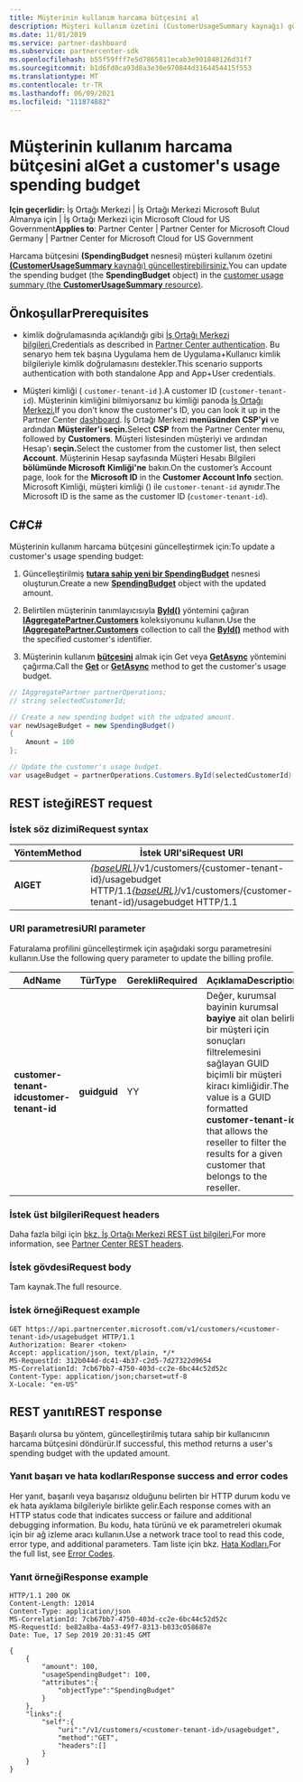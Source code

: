 ```yaml
---
title: Müşterinin kullanım harcama bütçesini al
description: Müşteri kullanım özetini (CustomerUsageSummary kaynağı) güncelleştirmek için bir harcama bütçesi (SpendingBudget nesnesi) kullanabilirsiniz.
ms.date: 11/01/2019
ms.service: partner-dashboard
ms.subservice: partnercenter-sdk
ms.openlocfilehash: b55f59fff7e5d7865811ecab3e901848126d31f7
ms.sourcegitcommit: b1d6fd0ca93d8a3e30e970844d3164454415f553
ms.translationtype: MT
ms.contentlocale: tr-TR
ms.lasthandoff: 06/09/2021
ms.locfileid: "111874882"
---
```

# <a name="get-a-customers-usage-spending-budget"></a><span data-ttu-id="41c31-103">Müşterinin kullanım harcama bütçesini al</span><span class="sxs-lookup"><span data-stu-id="41c31-103">Get a customer's usage spending budget</span></span>

<span data-ttu-id="41c31-104">**Için geçerlidir:** İş Ortağı Merkezi | İş Ortağı Merkezi Microsoft Bulut Almanya için | İş Ortağı Merkezi için Microsoft Cloud for US Government</span><span class="sxs-lookup"><span data-stu-id="41c31-104">**Applies to**: Partner Center | Partner Center for Microsoft Cloud Germany | Partner Center for Microsoft Cloud for US Government</span></span>

<span data-ttu-id="41c31-105">Harcama bütçesini **(SpendingBudget** nesnesi) müşteri kullanım özetini [ **(CustomerUsageSummary** kaynağı) güncelleştirebilirsiniz.](customer-usage-resources.md#customerusagesummary)</span><span class="sxs-lookup"><span data-stu-id="41c31-105">You can update the spending budget (the **SpendingBudget** object) in the [customer usage summary (the **CustomerUsageSummary** resource)](customer-usage-resources.md#customerusagesummary).</span></span>

## <a name="prerequisites"></a><span data-ttu-id="41c31-106">Önkoşullar</span><span class="sxs-lookup"><span data-stu-id="41c31-106">Prerequisites</span></span>

- <span data-ttu-id="41c31-107">kimlik doğrulamasında açıklandığı gibi [İş Ortağı Merkezi bilgileri.](partner-center-authentication.md)</span><span class="sxs-lookup"><span data-stu-id="41c31-107">Credentials as described in [Partner Center authentication](partner-center-authentication.md).</span></span> <span data-ttu-id="41c31-108">Bu senaryo hem tek başına Uygulama hem de Uygulama+Kullanıcı kimlik bilgileriyle kimlik doğrulamasını destekler.</span><span class="sxs-lookup"><span data-stu-id="41c31-108">This scenario supports authentication with both standalone App and App+User credentials.</span></span>

- <span data-ttu-id="41c31-109">Müşteri kimliği ( `customer-tenant-id` ).</span><span class="sxs-lookup"><span data-stu-id="41c31-109">A customer ID (`customer-tenant-id`).</span></span> <span data-ttu-id="41c31-110">Müşterinin kimliğini bilmiyorsanız bu kimliği panoda [İş Ortağı Merkezi.](https://partner.microsoft.com/dashboard)</span><span class="sxs-lookup"><span data-stu-id="41c31-110">If you don't know the customer's ID, you can look it up in the Partner Center [dashboard](https://partner.microsoft.com/dashboard).</span></span> <span data-ttu-id="41c31-111">İş Ortağı Merkezi **menüsünden CSP'yi** ve ardından **Müşteriler'i seçin.**</span><span class="sxs-lookup"><span data-stu-id="41c31-111">Select **CSP** from the Partner Center menu, followed by **Customers**.</span></span> <span data-ttu-id="41c31-112">Müşteri listesinden müşteriyi ve ardından Hesap'ı **seçin.**</span><span class="sxs-lookup"><span data-stu-id="41c31-112">Select the customer from the customer list, then select **Account**.</span></span> <span data-ttu-id="41c31-113">Müşterinin Hesap sayfasında Müşteri Hesabı Bilgileri **bölümünde Microsoft** **Kimliği'ne** bakın.</span><span class="sxs-lookup"><span data-stu-id="41c31-113">On the customer’s Account page, look for the **Microsoft ID** in the **Customer Account Info** section.</span></span> <span data-ttu-id="41c31-114">Microsoft Kimliği, müşteri kimliği () ile `customer-tenant-id` aynıdır.</span><span class="sxs-lookup"><span data-stu-id="41c31-114">The Microsoft ID is the same as the customer ID  (`customer-tenant-id`).</span></span>

## <a name="c"></a><span data-ttu-id="41c31-115">C\#</span><span class="sxs-lookup"><span data-stu-id="41c31-115">C\#</span></span>

<span data-ttu-id="41c31-116">Müşterinin kullanım harcama bütçesini güncelleştirmek için:</span><span class="sxs-lookup"><span data-stu-id="41c31-116">To update a customer's usage spending budget:</span></span>

1. <span data-ttu-id="41c31-117">Güncelleştirilmiş [**tutara sahip yeni bir SpendingBudget**](/dotnet/api/microsoft.store.partnercenter.models.usage.spendingbudget) nesnesi oluşturun.</span><span class="sxs-lookup"><span data-stu-id="41c31-117">Create a new [**SpendingBudget**](/dotnet/api/microsoft.store.partnercenter.models.usage.spendingbudget) object with the updated amount.</span></span>

2. <span data-ttu-id="41c31-118">Belirtilen müşterinin tanımlayıcısıyla [**ById()**](/dotnet/api/microsoft.store.partnercenter.customers.icustomercollection.byid) yöntemini çağıran [**IAggregatePartner.Customers**](/dotnet/api/microsoft.store.partnercenter.customers.icustomercollection) koleksiyonunu kullanın.</span><span class="sxs-lookup"><span data-stu-id="41c31-118">Use the [**IAggregatePartner.Customers**](/dotnet/api/microsoft.store.partnercenter.customers.icustomercollection) collection to call the [**ById()**](/dotnet/api/microsoft.store.partnercenter.customers.icustomercollection.byid) method with the specified customer's identifier.</span></span>

3. <span data-ttu-id="41c31-119">Müşterinin kullanım [**bütçesini**](/dotnet/api/microsoft.store.partnercenter.subscribedskus.icustomersubscribedskucollection.get) almak için Get veya [**GetAsync**](/dotnet/api/microsoft.store.partnercenter.subscribedskus.icustomersubscribedskucollection.getasync) yöntemini çağırma.</span><span class="sxs-lookup"><span data-stu-id="41c31-119">Call the [**Get**](/dotnet/api/microsoft.store.partnercenter.subscribedskus.icustomersubscribedskucollection.get) or [**GetAsync**](/dotnet/api/microsoft.store.partnercenter.subscribedskus.icustomersubscribedskucollection.getasync) method to get the customer's usage budget.</span></span>

``` csharp
// IAggregatePartner partnerOperations;
// string selectedCustomerId;

// Create a new spending budget with the udpated amount.
var newUsageBudget = new SpendingBudget()
{
    Amount = 100
};

// Update the customer's usage budget.
var usageBudget = partnerOperations.Customers.ById(selectedCustomerId).UsageBudget.Get();
```

## <a name="rest-request"></a><span data-ttu-id="41c31-120">REST isteği</span><span class="sxs-lookup"><span data-stu-id="41c31-120">REST request</span></span>

### <a name="request-syntax"></a><span data-ttu-id="41c31-121">İstek söz dizimi</span><span class="sxs-lookup"><span data-stu-id="41c31-121">Request syntax</span></span>

| <span data-ttu-id="41c31-122">Yöntem</span><span class="sxs-lookup"><span data-stu-id="41c31-122">Method</span></span>    | <span data-ttu-id="41c31-123">İstek URI'si</span><span class="sxs-lookup"><span data-stu-id="41c31-123">Request URI</span></span>                                                                                             |
|-----------|---------------------------------------------------------------------------------------------------------|
| <span data-ttu-id="41c31-124">**Al**</span><span class="sxs-lookup"><span data-stu-id="41c31-124">**GET**</span></span> | <span data-ttu-id="41c31-125">[*{baseURL}*](partner-center-rest-urls.md)/v1/customers/{customer-tenant-id}/usagebudget HTTP/1.1</span><span class="sxs-lookup"><span data-stu-id="41c31-125">[*{baseURL}*](partner-center-rest-urls.md)/v1/customers/{customer-tenant-id}/usagebudget  HTTP/1.1</span></span> |

### <a name="uri-parameter"></a><span data-ttu-id="41c31-126">URI parametresi</span><span class="sxs-lookup"><span data-stu-id="41c31-126">URI parameter</span></span>

<span data-ttu-id="41c31-127">Faturalama profilini güncelleştirmek için aşağıdaki sorgu parametresini kullanın.</span><span class="sxs-lookup"><span data-stu-id="41c31-127">Use the following query parameter to update the billing profile.</span></span>

| <span data-ttu-id="41c31-128">Ad</span><span class="sxs-lookup"><span data-stu-id="41c31-128">Name</span></span>                   | <span data-ttu-id="41c31-129">Tür</span><span class="sxs-lookup"><span data-stu-id="41c31-129">Type</span></span>     | <span data-ttu-id="41c31-130">Gerekli</span><span class="sxs-lookup"><span data-stu-id="41c31-130">Required</span></span> | <span data-ttu-id="41c31-131">Açıklama</span><span class="sxs-lookup"><span data-stu-id="41c31-131">Description</span></span>                                                                                                                                            |
|------------------------|----------|----------|--------------------------------------------------------------------------------------------------------------------------------------------------------|
| <span data-ttu-id="41c31-132">**customer-tenant-id**</span><span class="sxs-lookup"><span data-stu-id="41c31-132">**customer-tenant-id**</span></span> | <span data-ttu-id="41c31-133">**guid**</span><span class="sxs-lookup"><span data-stu-id="41c31-133">**guid**</span></span> | <span data-ttu-id="41c31-134">Y</span><span class="sxs-lookup"><span data-stu-id="41c31-134">Y</span></span>        | <span data-ttu-id="41c31-135">Değer, kurumsal bayinin kurumsal **bayiye** ait olan belirli bir müşteri için sonuçları filtrelemesini sağlayan GUID biçimli bir müşteri kiracı kimliğidir.</span><span class="sxs-lookup"><span data-stu-id="41c31-135">The value is a GUID formatted **customer-tenant-id** that allows the reseller to filter the results for a given customer that belongs to the reseller.</span></span> |

### <a name="request-headers"></a><span data-ttu-id="41c31-136">İstek üst bilgileri</span><span class="sxs-lookup"><span data-stu-id="41c31-136">Request headers</span></span>

<span data-ttu-id="41c31-137">Daha fazla bilgi için [bkz. İş Ortağı Merkezi REST üst bilgileri.](headers.md)</span><span class="sxs-lookup"><span data-stu-id="41c31-137">For more information, see [Partner Center REST headers](headers.md).</span></span>

### <a name="request-body"></a><span data-ttu-id="41c31-138">İstek gövdesi</span><span class="sxs-lookup"><span data-stu-id="41c31-138">Request body</span></span>

<span data-ttu-id="41c31-139">Tam kaynak.</span><span class="sxs-lookup"><span data-stu-id="41c31-139">The full resource.</span></span>

### <a name="request-example"></a><span data-ttu-id="41c31-140">İstek örneği</span><span class="sxs-lookup"><span data-stu-id="41c31-140">Request example</span></span>

```http
GET https://api.partnercenter.microsoft.com/v1/customers/<customer-tenant-id>/usagebudget HTTP/1.1
Authorization: Bearer <token>
Accept: application/json, text/plain, */*
MS-RequestId: 312b044d-dc41-4b37-c2d5-7d27322d9654
MS-CorrelationId: 7cb67bb7-4750-403d-cc2e-6bc44c52d52c
Content-Type: application/json;charset=utf-8
X-Locale: "en-US"
```

## <a name="rest-response"></a><span data-ttu-id="41c31-141">REST yanıtı</span><span class="sxs-lookup"><span data-stu-id="41c31-141">REST response</span></span>

<span data-ttu-id="41c31-142">Başarılı olursa bu yöntem, güncelleştirilmiş tutara sahip bir kullanıcının harcama bütçesini döndürür.</span><span class="sxs-lookup"><span data-stu-id="41c31-142">If successful, this method returns a user's spending budget with the updated amount.</span></span>

### <a name="response-success-and-error-codes"></a><span data-ttu-id="41c31-143">Yanıt başarı ve hata kodları</span><span class="sxs-lookup"><span data-stu-id="41c31-143">Response success and error codes</span></span>

<span data-ttu-id="41c31-144">Her yanıt, başarılı veya başarısız olduğunu belirten bir HTTP durum kodu ve ek hata ayıklama bilgileriyle birlikte gelir.</span><span class="sxs-lookup"><span data-stu-id="41c31-144">Each response comes with an HTTP status code that indicates success or failure and additional debugging information.</span></span> <span data-ttu-id="41c31-145">Bu kodu, hata türünü ve ek parametreleri okumak için bir ağ izleme aracı kullanın.</span><span class="sxs-lookup"><span data-stu-id="41c31-145">Use a network trace tool to read this code, error type, and additional parameters.</span></span> <span data-ttu-id="41c31-146">Tam liste için bkz. [Hata Kodları.](error-codes.md)</span><span class="sxs-lookup"><span data-stu-id="41c31-146">For the full list, see [Error Codes](error-codes.md).</span></span>

### <a name="response-example"></a><span data-ttu-id="41c31-147">Yanıt örneği</span><span class="sxs-lookup"><span data-stu-id="41c31-147">Response example</span></span>

```http
HTTP/1.1 200 OK
Content-Length: 12014
Content-Type: application/json
MS-CorrelationId: 7cb67bb7-4750-403d-cc2e-6bc44c52d52c
MS-RequestId: be82a8ba-4a53-49f7-8313-b033c058687e
Date: Tue, 17 Sep 2019 20:31:45 GMT

{
    {
        "amount": 100,
        "usageSpendingBudget": 100,
        "attributes":{
            "objectType":"SpendingBudget"
        }
    },
    "links":{
        "self":{
            "uri":"/v1/customers/<customer-tenant-id>/usagebudget",
            "method":"GET",
            "headers":[]
        }
    }
}
```
